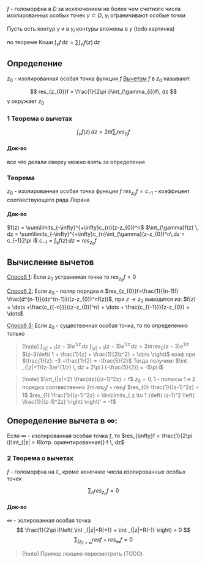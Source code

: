 $f$ - голоморфна в $D$ за исключением не более чем счетного числа изолированных особых точек
$\gamma \subset D$, $\gamma_{i}$ ограничивают особые точки

Пусть есть контур $\gamma$ и в $\gamma_{i}$ контуры вложены в $\gamma$
(todo картинка)

по теореме Коши $\int_{\gamma}f\,dz = \sum \int_{\gamma_{i}}f(z)\, dz$
## Определение
$z_{0}$ - изолированная особая точка функции $f$
<u>Вычетом</u> $f$ в $z_{0}$ называют:

$$
res_{z_{0}}f = \frac{1}{2\pi i}\int_{\gamma_{i}}f\, dz
$$
$\gamma$ окружает $z_{0}$
### 1 Теорема о вычетах
$$
\int_{\gamma} f(z) \, dz = 2\pi i\sum_{i} res_{z_{i}}f
$$
#### Док-во
все что делали сверху можно взять за определение

### Теорема
$z_{0}$ - изолированная особая точка функции $f$
$res_{z_{0}}f = c_{-1}$ - коэффицент соотвествующего ряда Лорана

#### Док-во

$f(z) = \sum\limits_{-\infty}^{+\infty}c_{n}(z-z_{0})^n$
$\int_{\gamma}f(z) \, dz = \sum\limits_{-\infty}^{+\infty}c_{n}\int_{\gamma}(z-z_{0})^n\,dz = c_{-1}2\pi i$
$c_{-1} = \int_{\gamma}f(z)\,dz = res_{z_{0}}f$


## Вычисление вычетов
<u>Способ 1</u>:
Если $z_{0}$ устранимая точка то $res_{z_{0}}f = 0$

<u>Способ 2:</u>
Если $z_{0}$ - поляр порядка $n$
$res_{z_{0}}f=\frac{1}{(n-1)!} \frac{d^{n-1}}{dz^{n-1}}((z-z_{0})^nf(z))$, при $z \to z_{0}$
выводится из: $f(z) = \dots +\frac{c_{{-n}}}{(z-z_{0})^n} + \dots + \frac{c_{{-1}}}{z-z_{0}} + \dots$

<u>Способ 3:</u>
Если $z_{0}$ - существенная особая точка, то по определению только


>[!note] $\int _{|z|=1}(z-3)e^{1/z} \, dz$
>$\int _{|z|=1}(z-3)e^{1/z} \, dz = 2\pi i \, res_{0}(z-3)e^{1/z}$
>$(z-3)\left( 1 + \frac{1}{z} + \frac{1}{2!z^2} + \dots \right)$
>коэф при $\frac{1}{z}: -3 +\frac{1}{2} = -\frac{5}{2}$
>Тогда получим:
> $\int _{|z|=1}(z-3)e^{1/z} \, dz = 2\pi i (-\frac{5}{2}) = -5\pi i$

>[!note] $\int_{|z|=2} \frac{dz}{(z-1)^2z} = f$
>$z_{0} = 0,1$ - полюсы 1 и 2 порядка соотвественно
>$2\pi i \, res_{0}f + res_{1}f$
>$res_{0} \frac{1}{(z-1)^2z} = 1$
>$res_{1} \frac{1}{(z-1)^2z} = \lim\limits_{ z \to 1 }\left( (z-1)^2 \left( \frac{1}{(z-1)^2z} \right) \right)' = -1$


## Опеределение вычета в $\infty$:

Если $\infty$ - изолированная особая точка $f$, то $res_{\infty}f = \frac{1}{2\pi i}\int_{|z| = R(отр. ориентированная)} f \, dz$

### 2 Теорема о вычетах
$f$ - голоморфна на $\mathbb{C}$, кроме конечное числа изолированных особых точек

$$
\sum_{n}res_{z_{n}}f = 0
$$
#### Док-во
$\infty$ - золированная особая точка
$$
\frac{1}{2\pi i}\left( \int _{|z|=R(+)} + \int _{|z|=R(-)}  \right) = 0
$$
$$
\sum_{|z_{i|<\infty}}resf + res_{\infty}f = 0
$$
>[!note] Пример лекцию пересмотреть (TODO)



